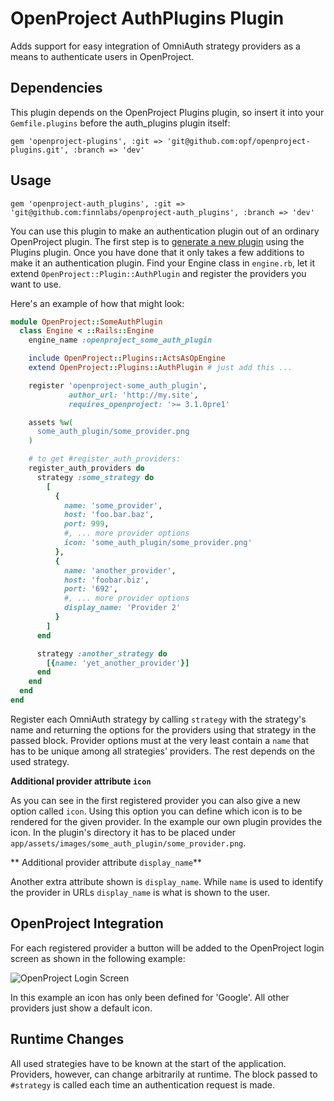 # OpenProject AuthPlugins Plugin

Adds support for easy integration of OmniAuth strategy providers as a means to authenticate users in OpenProject.

## Dependencies

This plugin depends on the OpenProject Plugins plugin, so insert it into your `Gemfile.plugins` before the auth_plugins plugin itself:

    gem 'openproject-plugins', :git => 'git@github.com:opf/openproject-plugins.git', :branch => 'dev'

## Usage

    gem 'openproject-auth_plugins', :git => 'git@github.com:finnlabs/openproject-auth_plugins', :branch => 'dev'

You can use this plugin to make an authentication plugin out of an ordinary OpenProject plugin.
The first step is to [generate a new plugin](https://github.com/opf/openproject-plugins#generator) using the Plugins plugin.
Once you have done that it only takes a few additions to make it an authentication plugin.
Find your Engine class in `engine.rb`, let it extend `OpenProject::Plugin::AuthPlugin` and register the providers you want to use.

Here's an example of how that might look:

```ruby
module OpenProject::SomeAuthPlugin
  class Engine < ::Rails::Engine
    engine_name :openproject_some_auth_plugin

    include OpenProject::Plugins::ActsAsOpEngine
    extend OpenProject::Plugins::AuthPlugin # just add this ...

    register 'openproject-some_auth_plugin',
             author_url: 'http://my.site',
             requires_openproject: '>= 3.1.0pre1'

    assets %w(
      some_auth_plugin/some_provider.png
    )

    # to get #register_auth_providers:
    register_auth_providers do
      strategy :some_strategy do
        [
          {
            name: 'some_provider',
            host: 'foo.bar.baz',
            port: 999,
            #, ... more provider options
            icon: 'some_auth_plugin/some_provider.png'
          },
          {
            name: 'another_provider',
            host: 'foobar.biz',
            port: '692',
            #, ... more provider options
            display_name: 'Provider 2'
          }
        ]
      end

      strategy :another_strategy do
        [{name: 'yet_another_provider'}]
      end
    end
  end
end
```

Register each OmniAuth strategy by calling `strategy` with the strategy's name and returning the options for the providers using that strategy in the passed block. Provider options must at the very least contain a `name` that has to be unique among all strategies' providers. The rest depends on the used strategy.

**Additional provider attribute `icon`**

As you can see in the first registered provider you can also give a new option called `icon`.
Using this option you can define which icon is to be rendered for the given provider.
In the example our own plugin provides the icon. In the plugin's directory it has to be placed under `app/assets/images/some_auth_plugin/some_provider.png`.

** Additional provider attribute `display_name`**

Another extra attribute shown is `display_name`. While `name` is used to identify the provider in URLs `display_name` is what is shown to the user.

## OpenProject Integration

For each registered provider a button will be added to the OpenProject login screen as shown in the following example:

![OpenProject Login Screen](../screenshots/login_screen.png?raw=true "Login screen showing buttons for 6 providers.")

In this example an icon has only been defined for 'Google'.
All other providers just show a default icon.

## Runtime Changes

All used strategies have to be known at the start of the application.
Providers, however, can change arbitrarily at runtime.
The block passed to `#strategy` is called each time an authentication request is made.
